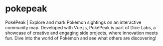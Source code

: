 # pokepeak
PokéPeak | Explore and mark Pokémon sightings on an interactive community map. Developed with Vue.js, PokéPeak is part of Dice Labs, a showcase of creative and engaging side projects, where innovation meets fun. Dive into the world of Pokémon and see what others are discovering!
